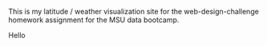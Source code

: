 This is my latitude / weather visualization site for the web-design-challenge homework assignment for the MSU data bootcamp.

<p>Hello</p>
